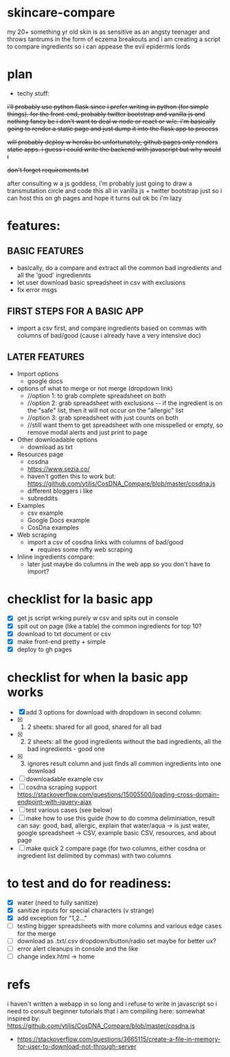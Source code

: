# skincare-compare
my 20+ something yr old skin is as sensitive as an angsty teenager and throws tantrums in the form of eczema breakouts and i am creating a script to compare ingredients so i can appease the evil epidermis lords

# plan
- techy stuff:

~~i'll probably use python flask since i prefer writing in python (for simple things). for the front-end, probably twitter bootstrap and vanilla js and nothing fancy bc i don't want to deal w node or react or w/e. i'm basically going to render a static page and just dump it into the flask app to process~~

~~will probably deploy w heroku bc unfortunately, github pages only renders static apps. i guess i could write the backend with javascript but why would i~~

~~don't forget requirements.txt~~

after consulting w a js goddess, i'm probably just going to draw a transmutation circle and code this all in vanilla js + twitter bootstrap just so i can host this on gh pages and hope it turns out ok bc i'm lazy 

# features:
## BASIC FEATURES 
  - basically, do a compare and extract all the common bad ingredients and all the 'good' ingrediennts
  - let user download basic spreadsheet in csv with exclusions 
  - fix error msgs
 ## FIRST STEPS FOR A BASIC APP
  - import a csv first, and compare ingredients based on commas with columns of bad/good (cause i already have a very intensive doc) 
 ## LATER FEATURES 
  - Import options
    - google docs
  - options of what to merge or not merge (dropdown link)
    - //option 1: to grab complete spreadsheet on both
    - //option 2: grab spreadsheet with exclusions -- if the ingredient is on the "safe" list, then it will not occur on the "allergic" list
    - //option 3: grab spreadsheet with just counts on both
    - //still want them to get spreadsheet with one misspelled or empty, so remove modal alerts and just print to page
  - Other downloadable options 
    - download as txt
  - Resources page
    - cosdna
    - https://www.sezia.co/
    - haven't gotten this to work but: https://github.com/ytilis/CosDNA_Compare/blob/master/cosdna.js
    - different bloggers i like
    - subreddits
  - Examples
    - csv example
    - Google Docs example
    - CosDna examples
  - Web scraping
     - import a csv of cosdna links with columns of bad/good 
        - requires some nifty web scraping
  - Inline ingredients compare:
    - later just maybe do columns in the web app so you don't have to import?

# checklist for la basic app
- [x] get js script wrking purely w csv and spits out in console
- [x] spit out on page (like a table) the common ingredients for top 10? 
- [x] download to txt document or csv
- [x] make front-end pretty + simple
- [x] deploy to gh pages

# checklist for when la basic app works 
- [x] add 3 options for download with dropdown in second column: 
- [x] 1) 2 sheets: shared for all good, shared for all bad 
- [x] 2) 2 sheets: all the good ingredients without the bad ingredients, all the bad ingredients - good one 
- [x] 3) ignores result column and just finds all common ingredients into one download
- [ ] downloadable example csv
- [ ] cosdna scraping support https://stackoverflow.com/questions/15005500/loading-cross-domain-endpoint-with-jquery-ajax
- [ ] test various cases (see below)
- [ ] make how to use this guide (how to do comma deliminiation, result can say: good, bad, allergic, explain that water/aqua -> is just water, google spreadsheet -> CSV, example basic CSV, resources, and about page
- [ ] make quick 2 compare page (for two columns, either cosdna or ingredient list delimited by commas) with two columns 

# to test and do for readiness:
- [x] water (need to fully sanitize)
- [x] sanitize inputs for special characters (v strange)
- [x] add exception for "1,2..." 
- [ ] testing bigger spreadsheets with more columns and various edge cases for the merge
- [ ] download as .txt/.csv dropdown/button/radio set maybe for better ux?
- [ ] error alert cleanups in console and the like 
- [ ] change index.html -> home 

# refs
i haven't written a webapp in so long and i refuse to write in javascript so i need to consult beginner tutorials that i am compiling here:
somewhat inspired by: https://github.com/ytilis/CosDNA_Compare/blob/master/cosdna.js
- https://stackoverflow.com/questions/3665115/create-a-file-in-memory-for-user-to-download-not-through-server

